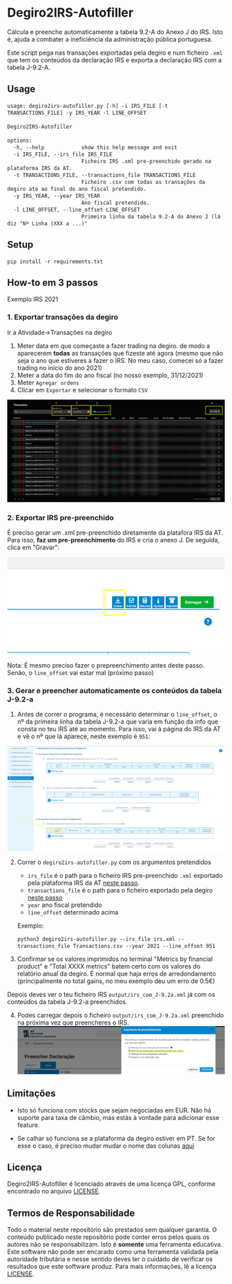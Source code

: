 # Degiro2IRS-Autofiller

Cálcula e preenche automaticamente a tabela 9.2-A do Anexo J do IRS. Isto é, ajuda a combater a ineficiência da administração pública portuguesa.

Este script pega nas transações exportadas pela degiro e num ficheiro `.xml` que tem os conteúdos da declaração IRS e exporta a declaração IRS com a tabela J-9.2-A.

## Usage

```
usage: degiro2irs-autofiller.py [-h] -i IRS_FILE [-t TRANSACTIONS_FILE] -y IRS_YEAR -l LINE_OFFSET

Degiro2IRS-Autofiller

options:
  -h, --help            show this help message and exit
  -i IRS_FILE, --irs_file IRS_FILE
                        Ficheiro IRS .xml pre-preenchido gerado na plataforma IRS da AT.
  -t TRANSACTIONS_FILE, --transactions_file TRANSACTIONS_FILE
                        Ficheiro .csv com todas as transações da degiro até ao final do ano fiscal pretendido.
  -y IRS_YEAR, --year IRS_YEAR
                        Ano fiscal pretendido.
  -l LINE_OFFSET, --line_offset LINE_OFFSET
                        Primeira linha da tabela 9.2-A do Anexo J (lá diz "Nº Linha (XXX a ...)"
```

## Setup

```
pip install -r requirements.txt
```

## How-to em 3 passos

Exemplo IRS 2021

### <a name="degiro_export"></a> 1. Exportar transações da degiro

Ir a Atividade->Transações na degiro

1. Meter data em que começaste a fazer trading na degiro. de modo a aparecerem **todas** as transações que fizeste até agora (mesmo que não seja o ano que estiveres a fazer o IRS. No meu caso, comecei só a fazer trading no início do ano 2021)
2. Meter a data do fim do ano fiscal (no nosso exemplo, 31/12/2021)
3. Meter `Agregar ordens`
4. Clicar em `Exportar` e selecionar o formato `CSV`

![Exportar Degiro](doc_assets/exportar_degiro.png)

### <a name="irs_at_export"></a> 2. Exportar IRS pre-preenchido

É preciso gerar um .xml pre-preenchido diretamente da platafora IRS da AT. Para isso, **faz um pre-preenchimento** do IRS e cria o anexo J. De seguida, clica em "Gravar":

![Determinar nline_offset](doc_assets/gravar_xml_irs_at.png)

Nota: É mesmo preciso fazer o prepreenchimento antes deste passo. Senão, o `line_offset` vai estar mal (próximo passo)

### 3. Gerar e preencher automaticamente os conteúdos da tabela J-9.2-a

1. Antes de correr o programa, é necessário determinar o `line_offset`, o nº da primeira linha da tabela J-9.2-a que varia em função da info que consta no teu IRS até ao momento. Para isso, vai à página do IRS da AT e vê o nº que lá aparece, neste exemplo é `951`:

![Determinar nline_offset](doc_assets/at_irs_nline_offset.png)

2. Correr o `degiro2irs-autofiller.py` com os argumentos pretendidos

   - `irs_file` é o path para o ficheiro IRS pre-preenchido `.xml` exportado pela plataforma IRS da AT [neste passo](#irs_at_export).
   - `transactions_file` é o path para o ficheiro exportado pela degiro [neste passo](#degiro_export)
   - `year` ano fiscal pretendido
   - `line_offset` determinado acima

   Exemplo:

   ```
   python3 degiro2irs-autofiller.py --irs_file irs.xml --transactions_file Transactions.csv --year 2021 --line_offset 951
   ```

3. Confirmar se os valores imprimidos no terminal "Metrics by financial product" e "Total XXXX metrics" batem certo com os valores do relatório anual da degiro. É normal que haja erros de arredondamento (principalmente no total gains, no meu exemplo deu um erro de 0.5€)

Depois deves ver o teu ficheiro IRS `output/irs_com_J-9.2a.xml` já com os conteúdos da tabela J-9.2-a preenchidos.

4. Podes carregar depois o ficheiro `output/irs_com_J-9.2a.xml` preenchido na próxima vez que preencheres o IRS.
   ![Load xml](doc_assets/load_xml_irs_at.png)

## Limitações

- Isto só funciona com stocks que sejam negociadas em EUR. Não há suporte para taxa de câmbio, mas estás à vontade para adicionar esse feature.

- Se calhar só funciona se a plataforma da degiro estiver em PT. Se for esse o caso, é preciso mudar mudar o nome das colunas [aqui](https://github.com/francis2tm/Degiro2IRS-Autofiller/blob/ddf0c032b347164bb8144a1b702bb70d3e7693ac/degiro2irs-autofiller.py#L62)

## Licença

Degiro2IRS-Autofiller é licenciado através de uma licença GPL, conforme encontrado no arquivo [LICENSE](LICENSE).

## Termos de Responsabilidade

Todo o material neste repositório são prestados sem qualquer garantia. O conteúdo publicado neste repositório pode conter erros pelos quais os autores não se responsabilizam. Isto é **somente** uma ferramenta educativa. Este software não pode ser encarado como uma ferramenta validada pela autoridade tributária e nesse sentido deves ter o cuidado de verificar os resultados que este software produz. Para mais informações, lê a licença [LICENSE](LICENSE).
